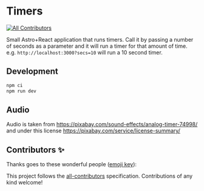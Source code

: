 # Timers

<!-- ALL-CONTRIBUTORS-BADGE:START - Do not remove or modify this section -->

[![All Contributors](https://img.shields.io/badge/all_contributors-0-orange.svg?style=flat-square)](#contributors-)

<!-- ALL-CONTRIBUTORS-BADGE:END -->

Small Astro+React application that runs timers. Call it by passing a number of seconds as a parameter and it will run a timer for that amount of time. e.g. `http://localhost:3000?secs=10` will run a 10 second timer.

## Development

```bash
npm ci
npm run dev
```

## Audio

Audio is taken from https://pixabay.com/sound-effects/analog-timer-74998/ and under this license https://pixabay.com/service/license-summary/

## Contributors ✨

Thanks goes to these wonderful people ([emoji key](https://allcontributors.org/docs/en/emoji-key)):

<!-- ALL-CONTRIBUTORS-LIST:START - Do not remove or modify this section -->
<!-- prettier-ignore-start -->
<!-- markdownlint-disable -->
<!-- markdownlint-restore -->
<!-- prettier-ignore-end -->

<!-- ALL-CONTRIBUTORS-LIST:END -->

This project follows the [all-contributors](https://github.com/all-contributors/all-contributors) specification. Contributions of any kind welcome!
